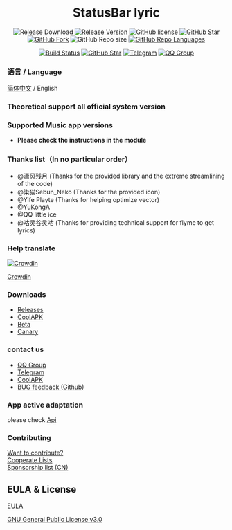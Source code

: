 <h1 align="center">StatusBar lyric</h1>

<div align="center">

![Release Download](https://img.shields.io/github/downloads/577fkj/StatusBarLyric/total?style=flat-square)
[![Release Version](https://img.shields.io/github/v/release/577fkj/StatusBarLyric?style=flat-square)](https://github.com/577fkj/StatusBarLyric/releases/latest)
[![GitHub license](https://img.shields.io/github/license/577fkj/StatusBarLyric?style=flat-square)](LICENSE)
[![GitHub Star](https://img.shields.io/github/stars/577fkj/StatusBarLyric?style=flat-square)](https://github.com/577fkj/StatusBarLyric/stargazers)
[![GitHub Fork](https://img.shields.io/github/forks/577fkj/StatusBarLyric?style=flat-square)](https://github.com/577fkj/StatusBarLyric/network/members)
![GitHub Repo size](https://img.shields.io/github/repo-size/577fkj/StatusBarLyric?style=flat-square&color=3cb371)
[![GitHub Repo Languages](https://img.shields.io/github/languages/top/577fkj/StatusBarLyric?style=flat-square)](https://github.com/577fkj/StatusBarLyric/search?l=java)

[![Build Status](https://img.shields.io/endpoint.svg?url=https%3A%2F%2Factions-badge.atrox.dev%2F577fkj%2FStatusBarLyric%2Fbadge%3Fref%3Dmain&style=flat)](https://actions-badge.atrox.dev/577fkj/StatusBarLyric/goto?ref=main)
[![GitHub Star](https://img.shields.io/github/stars/577fkj/StatusBarLyric.svg?style=social)](https://github.com/577fkj/StatusBarLyric)
[![Telegram](https://img.shields.io/badge/Telegram-StatusBatLyric-blue.svg?style=flat-square&color=12b7f5)](https://t.me/StatusBatLyric)
[![QQ Group](https://img.shields.io/badge/QQ%20Group-884185860-blue.svg?style=flat-square&color=12b7f5)](https://qm.qq.com/cgi-bin/qm/qr?k=ea_MP7zFoZJEdpxDFQcadBdbZmwYXZHh&jump_from=webapi)

</div>

### 语言 / Language

[简体中文](README.md) / English

### Theoretical support __all__ official system version

### Supported Music app versions

- __Please check the instructions in the module__

### Thanks list（In no particular order）

- @潇风残月 (Thanks for the provided library and the extreme streamlining of the code)
- @柒猫Sebun_Neko (Thanks for the provided icon)
- @Yife Playte (Thanks for helping optimize vector)
- @YuKongA
- @QQ little ice
- @咕灵谷灵咕 (Thanks for providing technical support for flyme to get lyrics)

### Help translate

[![Crowdin](https://badges.crowdin.net/statusbarlyric/localized.svg)](https://crowdin.com/project/statusbarlyric)

[Crowdin](https://crowdin.com/project/statusbarlyric)


### Downloads

- [Releases](https://github.com/577fkj/StatusBarLyric/releases)
- [CoolAPK](https://www.coolapk.com/apk/cn.fkj233.xposed.statusbarlyric)
- [Beta](https://github.com/577fkj/StatusBarLyric/actions/workflows/Android.yml)
- [Canary](https://github.com/577fkj/StatusBarLyric/actions/workflows/Android_Dev.yml)

### contact us

- [QQ Group](https://jq.qq.com/?_wv=1027&amp;k=KQeQjgsv)
- [Telegram](https://t.me/StatusBatLyric)
- [CoolAPK](https://www.coolapk.com/apk/cn.fkj233.xposed.statusbarlyric)
- [BUG feedback (Github)](https://github.com/577fkj/StatusBarLyric/issues/new)

### App active adaptation

please check [Api](https://github.com/577fkj/StatusBarApiExample)

### Contributing

[Want to contribute?](doc/CONTRIBUTING_EN.md)  
[Cooperate Lists](doc/Cooperate.md)  
[Sponsorship list (CN)](doc/SPONSOR.md)

## EULA & License

[EULA](doc/EULA.md)

[GNU General Public License v3.0](LICENSE)
